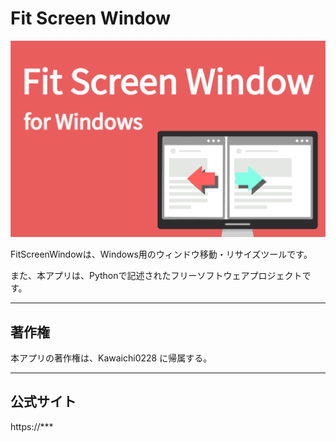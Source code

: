 # Fit Screen Window

<img src="logo-promotion.png" width="600px">

FitScreenWindowは、Windows用のウィンドウ移動・リサイズツールです。

また、本アプリは、Pythonで記述されたフリーソフトウェアプロジェクトです。

***

## 著作権
本アプリの著作権は、Kawaichi0228 に帰属する。

***

## 公式サイト

https://***
